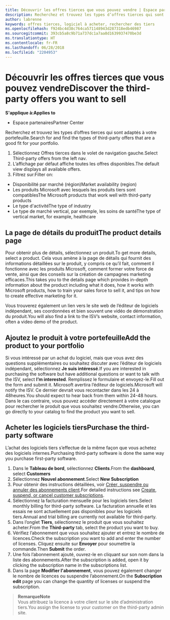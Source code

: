 ```yaml
---
title: Découvrir les offres tierces que vous pouvez vendre | Espace partenaires
description: Recherchez et trouvez les types d’offres tierces qui sont adaptés à votre portefeuille.
author: labrenne
keywords: offres tierces, logiciel à acheter, rechercher des tiers
ms.openlocfilehash: f924bc4d38c764ca571148943d287318edb46987
ms.sourcegitcommit: 393cb5a8c9b71a737dc1a7aa8d1639937470be3d
ms.translationtype: HT
ms.contentlocale: fr-FR
ms.lasthandoff: 06/28/2018
ms.locfileid: "2204953"
---
```

# <a name="discover-the-third-party-offers-you-want-to-sell"></a><span data-ttu-id="276ed-104">Découvrir les offres tierces que vous pouvez vendre</span><span class="sxs-lookup"><span data-stu-id="276ed-104">Discover the third-party offers you want to sell</span></span>

**<span data-ttu-id="276ed-105">S'applique à:</span><span class="sxs-lookup"><span data-stu-id="276ed-105">Applies to</span></span>**

-  <span data-ttu-id="276ed-106">Espace partenaires</span><span class="sxs-lookup"><span data-stu-id="276ed-106">Partner Center</span></span>

<span data-ttu-id="276ed-107">Recherchez et trouvez les types d’offres tierces qui sont adaptés à votre portefeuille.</span><span class="sxs-lookup"><span data-stu-id="276ed-107">Search for and find the types of third-party offers that are a good fit for your portfolio.</span></span> 

1.  <span data-ttu-id="276ed-108">Sélectionnez Offres tierces dans le volet de navigation gauche.</span><span class="sxs-lookup"><span data-stu-id="276ed-108">Select Third-party offers from the left nav.</span></span> 
2.  <span data-ttu-id="276ed-109">L’affichage par défaut affiche toutes les offres disponibles.</span><span class="sxs-lookup"><span data-stu-id="276ed-109">The default view displays all available offers.</span></span> 
3.  <span data-ttu-id="276ed-110">Filtrez sur:</span><span class="sxs-lookup"><span data-stu-id="276ed-110">Filter on:</span></span>

- <span data-ttu-id="276ed-111">Disponibilité par marché (région)</span><span class="sxs-lookup"><span data-stu-id="276ed-111">Market availability (region)</span></span>
- <span data-ttu-id="276ed-112">Les produits Microsoft avec lesquels les produits tiers sont compatibles</span><span class="sxs-lookup"><span data-stu-id="276ed-112">The Microsoft products that work well with third-party products</span></span>
- <span data-ttu-id="276ed-113">Le type d'activité</span><span class="sxs-lookup"><span data-stu-id="276ed-113">The type of industry</span></span>
- <span data-ttu-id="276ed-114">Le type de marché vertical, par exemple, les soins de santé</span><span class="sxs-lookup"><span data-stu-id="276ed-114">The type of vertical market, for example, healthcare</span></span>

## <a name="the-product-details-page"></a><span data-ttu-id="276ed-115">La page de détails du produit</span><span class="sxs-lookup"><span data-stu-id="276ed-115">The product details page</span></span>

<span data-ttu-id="276ed-116">Pour obtenir plus de détails, sélectionnez un produit.</span><span class="sxs-lookup"><span data-stu-id="276ed-116">To get more details, select a product.</span></span> <span data-ttu-id="276ed-117">Cela vous amène à la page de détails qui fournit des informations détaillées sur le produit, y compris ce qu’il fait, comment il fonctionne avec les produits Microsoft, comment former votre force de vente, ainsi que des conseils sur la création de campagnes marketing efficaces.</span><span class="sxs-lookup"><span data-stu-id="276ed-117">This takes you to the details page which provides in-depth information about the product including what it does, how it works with Microsoft products, how to train your sales force to sell it, and tips on how to create effective marketing for it.</span></span> 

<span data-ttu-id="276ed-118">Vous trouverez également un lien vers le site web de l’éditeur de logiciels indépendant, ses coordonnées et bien souvent une vidéo de démonstration du produit.</span><span class="sxs-lookup"><span data-stu-id="276ed-118">You will also find a link to the ISV’s website, contact information, often a video demo of the product.</span></span> 

## <a name="add-the-product-to-your-portfolio"></a><span data-ttu-id="276ed-119">Ajoutez le produit à votre portefeuille</span><span class="sxs-lookup"><span data-stu-id="276ed-119">Add the product to your portfolio</span></span>

<span data-ttu-id="276ed-120">Si vous intéressé par un achat du logiciel, mais que vous avez des questions supplémentaires ou souhaitez discuter avec l’éditeur de logiciels indépendant, sélectionnez **Je suis intéressé**.</span><span class="sxs-lookup"><span data-stu-id="276ed-120">If you are interested in purchasing the software but have additional questions or want to talk with the ISV, select **I’m interested**.</span></span> <span data-ttu-id="276ed-121">Remplissez le formulaire et envoyez-le.</span><span class="sxs-lookup"><span data-stu-id="276ed-121">Fill out the form and submit it.</span></span> <span data-ttu-id="276ed-122">Microsoft avertira l’éditeur de logiciels.</span><span class="sxs-lookup"><span data-stu-id="276ed-122">Microsoft will notify the ISV.</span></span> <span data-ttu-id="276ed-123">Ce dernier devrait vous recontacter dans les 24 à 48heures.</span><span class="sxs-lookup"><span data-stu-id="276ed-123">You should expect to hear back from them within 24-48 hours.</span></span> <span data-ttu-id="276ed-124">Dans le cas contraire, vous pouvez accéder directement à votre catalogue pour rechercher le produit que vous souhaitez vendre.</span><span class="sxs-lookup"><span data-stu-id="276ed-124">Otherwise, you can go directly to your catalog to find the product you want to sell.</span></span>

## <a name="purchase-the-third-party-software"></a><span data-ttu-id="276ed-125">Acheter les logiciels tiers</span><span class="sxs-lookup"><span data-stu-id="276ed-125">Purchase the third-party software</span></span>

<span data-ttu-id="276ed-126">L’achat des logiciels tiers s’effectue de la même façon que vous achetez des logiciels internes.</span><span class="sxs-lookup"><span data-stu-id="276ed-126">Purchasing third-party software is done the same way you purchase first-party software.</span></span> 

1. <span data-ttu-id="276ed-127">Dans le **Tableau de bord**, sélectionnez **Clients**.</span><span class="sxs-lookup"><span data-stu-id="276ed-127">From the **dashboard**, select **Customers**</span></span>
2. <span data-ttu-id="276ed-128">Sélectionnez **Nouvel abonnement**.</span><span class="sxs-lookup"><span data-stu-id="276ed-128">Select **New Subscription**</span></span>
3. <span data-ttu-id="276ed-129">Pour obtenir des instructions détaillées, voir [Créer, suspendre ou annuler des abonnements client](create-a-new-subscription.md).</span><span class="sxs-lookup"><span data-stu-id="276ed-129">For detailed instructions see [Create, suspend, or cancel customer subscriptions](create-a-new-subscription.md).</span></span>
4.  <span data-ttu-id="276ed-130">Sélectionnez la facturation mensuelle pour les logiciels tiers.</span><span class="sxs-lookup"><span data-stu-id="276ed-130">Select monthly billing for third-party software.</span></span> <span data-ttu-id="276ed-131">La facturation annuelle et les essais ne sont actuellement pas disponibles pour les logiciels tiers.</span><span class="sxs-lookup"><span data-stu-id="276ed-131">Annual and trial billing are currently not available for third-party.</span></span>
5.  <span data-ttu-id="276ed-132">Dans l’onglet **Tiers**, sélectionnez le produit que vous souhaitez acheter.</span><span class="sxs-lookup"><span data-stu-id="276ed-132">From the **Third-party** tab, select the product you want to buy.</span></span>
6.  <span data-ttu-id="276ed-133">Vérifiez l’abonnement que vous souhaitez ajouter et entrez le nombre de licences.</span><span class="sxs-lookup"><span data-stu-id="276ed-133">Check the subscription you want to add and enter the number of licenses.</span></span> <span data-ttu-id="276ed-134">Cliquez ensuite sur **Envoyer** pour soumettre la commande.</span><span class="sxs-lookup"><span data-stu-id="276ed-134">Then **Submit** the order.</span></span>
7.  <span data-ttu-id="276ed-135">Une fois l’abonnement ajouté, ouvrez-le en cliquant sur son nom dans la liste des abonnements.</span><span class="sxs-lookup"><span data-stu-id="276ed-135">After the subscription is added, open it by clicking the subscription name in the subscriptions list.</span></span> 
8.  <span data-ttu-id="276ed-136">Dans la page **Modifier l'abonnement**, vous pouvez également changer le nombre de licences ou suspendre l’abonnement.</span><span class="sxs-lookup"><span data-stu-id="276ed-136">On the **Subscription edit** page you can change the quantity of licenses or suspend the subscription.</span></span>

>**<span data-ttu-id="276ed-137">Remarque</span><span class="sxs-lookup"><span data-stu-id="276ed-137">Note</span></span>**<br> <span data-ttu-id="276ed-138">Vous attribuez la licence à votre client sur le site d’administration tiers.</span><span class="sxs-lookup"><span data-stu-id="276ed-138">You assign the license to your customer on the third-party admin site.</span></span>

    


